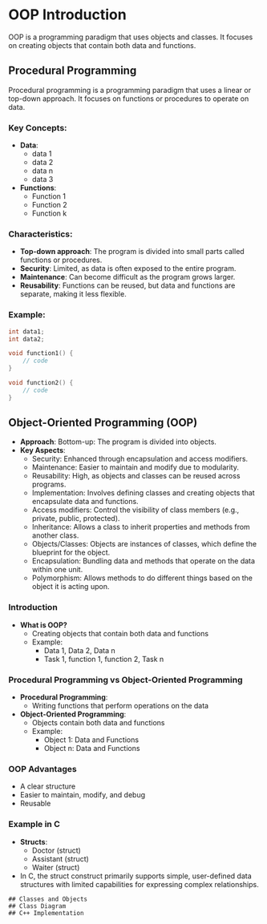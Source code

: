 # OOP Introduction
OOP is a programming paradigm that uses objects and classes. It focuses on creating objects that contain both data and functions.

## Procedural Programming
Procedural programming is a programming paradigm that uses a linear or top-down approach. It focuses on functions or procedures to operate on data.

### Key Concepts:
- **Data**:
  - data 1
  - data 2
  - data n
  - data 3
- **Functions**:
  - Function 1
  - Function 2
  - Function k

### Characteristics:
- **Top-down approach**: The program is divided into small parts called functions or procedures.
- **Security**: Limited, as data is often exposed to the entire program.
- **Maintenance**: Can become difficult as the program grows larger.
- **Reusability**: Functions can be reused, but data and functions are separate, making it less flexible.

### Example:
```c
int data1;
int data2;

void function1() {
    // code
}

void function2() {
    // code
}
```

## Object-Oriented Programming (OOP)
- **Approach**: Bottom-up: The program is divided into objects.
- **Key Aspects**:
  - Security: Enhanced through encapsulation and access modifiers.
  - Maintenance: Easier to maintain and modify due to modularity.
  - Reusability: High, as objects and classes can be reused across programs.
  - Implementation: Involves defining classes and creating objects that encapsulate data and functions.
  - Access modifiers: Control the visibility of class members (e.g., private, public, protected).
  - Inheritance: Allows a class to inherit properties and methods from another class.
  - Objects/Classes: Objects are instances of classes, which define the blueprint for the object.
  - Encapsulation:  Bundling data and methods that operate on the data within one unit.
  - Polymorphism: Allows methods to do different things based on the object it is acting upon.

### Introduction
- **What is OOP?**
  - Creating objects that contain both data and functions
  - Example:
    - Data 1, Data 2, Data n
    - Task 1, function 1, function 2, Task n

### Procedural Programming vs Object-Oriented Programming
- **Procedural Programming**:
  - Writing functions that perform operations on the data
- **Object-Oriented Programming**:
  - Objects contain both data and functions
  - Example:
    - Object 1: Data and Functions
    - Object n: Data and Functions

### OOP Advantages
- A clear structure
- Easier to maintain, modify, and debug
- Reusable

### Example in C
- **Structs**:
  - Doctor (struct)
  - Assistant (struct)
  - Waiter (struct)
- In C, the struct construct primarily supports simple, user-defined data structures with limited capabilities for expressing complex relationships.
```
## Classes and Objects
## Class Diagram
## C++ Implementation
